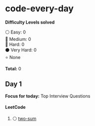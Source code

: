 # code-every-day

__Difficulty Levels solved__
 
 :white_circle: Easy: 0  
 :large_blue_circle: Medium: 0  
 :red_circle: Hard: 0  
 :black_circle: Very Hard: 0  
 :star: None

 __Total:__ 0
 
<!-- Template for each day

 ## Day 1: April 07, 2021
__Focus for today:__ Heaps/Priority Queues

#### LeetCode
* :white_circle: [5-longest-palindromic-substring.cpp](LeetCode/5-longest-palindromic-substring.cpp)
* :large_blue_circle: [5-longest-palindromic-substring.cpp](LeetCode/5-longest-palindromic-substring.cpp)
 -->

<!-- --------------------------------------------------------------------------------------------------------------------- -->
## Day 1
__Focus for today:__ Top Interview Questions

#### LeetCode
1. :white_circle: [two-sum](https://leetcode.com/problems/two-sum/)

<!-- --------------------------------------------------------------------------------------------------------------------- -->
